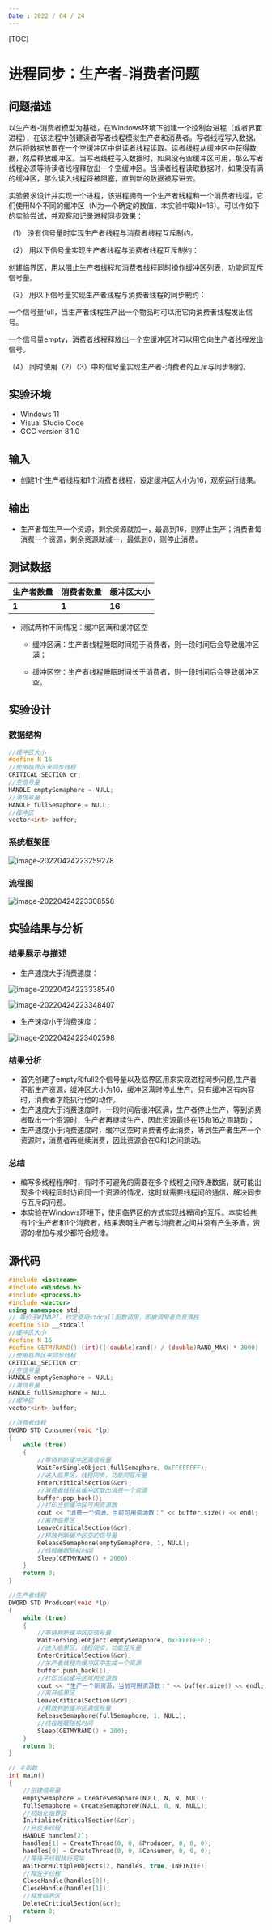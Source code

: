 ```yaml
---
Date : 2022 / 04 / 24
---
```

[TOC]

# 进程同步：生产者-消费者问题

## 问题描述

​        以生产者-消费者模型为基础，在Windows环境下创建一个控制台进程（或者界面进程），在该进程中创建读者写者线程模拟生产者和消费者。写者线程写入数据，然后将数据放置在一个空缓冲区中供读者线程读取。读者线程从缓冲区中获得数据，然后释放缓冲区。当写者线程写入数据时，如果没有空缓冲区可用，那么写者线程必须等待读者线程释放出一个空缓冲区。当读者线程读取数据时，如果没有满的缓冲区，那么读入线程将被阻塞，直到新的数据被写进去。

​        实验要求设计并实现一个进程，该进程拥有一个生产者线程和一个消费者线程，它们使用N个不同的缓冲区（N为一个确定的数值，本实验中取N=16）。可以作如下的实验尝试，并观察和记录进程同步效果：

（1） 没有信号量时实现生产者线程与消费者线程互斥制约。

（2） 用以下信号量实现生产者线程与消费者线程互斥制约：

创建临界区，用以阻止生产者线程和消费者线程同时操作缓冲区列表，功能同互斥信号量。

（3） 用以下信号量实现生产者线程与消费者线程的同步制约：

一个信号量full，当生产者线程生产出一个物品时可以用它向消费者线程发出信号。

一个信号量empty，消费者线程释放出一个空缓冲区时可以用它向生产者线程发出信号。

（4） 同时使用（2）（3）中的信号量实现生产者-消费者的互斥与同步制约。

## 实验环境

- Windows 11
- Visual Studio Code
- GCC version 8.1.0

## 输入

- 创建1个生产者线程和1个消费者线程，设定缓冲区大小为16，观察运行结果。

## 输出

- 生产者每生产一个资源，剩余资源就加一，最高到16，则停止生产；消费者每消费一个资源，剩余资源就减一，最低到0，则停止消费。

## 测试数据

| **生产者数量** | **消费者数量** | **缓冲区大小** |
| -------------- | -------------- | -------------- |
| **1**          | **1**          | **16**         |

- 测试两种不同情况：缓冲区满和缓冲区空

  - 缓冲区满：生产者线程睡眠时间短于消费者，则一段时间后会导致缓冲区满；

  - 缓冲区空：生产者线程睡眠时间长于消费者，则一段时间后会导致缓冲区空。

## 实验设计

### 数据结构

```cpp
//缓冲区大小
#define N 16
//使用临界区来同步线程
CRITICAL_SECTION cr;
//空信号量
HANDLE emptySemaphore = NULL;
//满信号量
HANDLE fullSemaphore = NULL;
//缓冲区
vector<int> buffer;
```

### 系统框架图

![image-20220424223259278](https://s2.loli.net/2022/04/24/kpoSTVRhcJgbIix.png)

### 流程图

![image-20220424223308558](https://s2.loli.net/2022/04/24/YvhqQCilztWeMoy.png)

## 实验结果与分析

### 结果展示与描述

- 生产速度大于消费速度：

![image-20220424223338540](https://s2.loli.net/2022/04/24/2zRhe1GKPsZbQOS.png)

![image-20220424223348407](https://s2.loli.net/2022/04/24/hiayErH8jufIdGl.png)

- 生产速度小于消费速度：

![image-20220424223402598](https://s2.loli.net/2022/04/24/5OcnNmSCfH6hPQ8.png)

### 结果分析

- 首先创建了empty和full2个信号量以及临界区用来实现进程同步问题,生产者不断生产资源，缓冲区大小为16，缓冲区满时停止生产。只有缓冲区有内容时，消费者才能执行他的动作。
- 生产速度大于消费速度时，一段时间后缓冲区满，生产者停止生产，等到消费者取出一个资源时，生产者再继续生产，因此资源最终在15和16之间跳动；
- 生产速度小于消费速度时，缓冲区空时消费者停止消费，等到生产者生产一个资源时，消费者再继续消费，因此资源会在0和1之间跳动。

### 总结

- 编写多线程程序时，有时不可避免的需要在多个线程之间传递数据，就可能出现多个线程同时访问同一个资源的情况，这时就需要线程间的通信，解决同步与互斥的问题。
- 本实验在Windows环境下，使用临界区的方式实现线程间的互斥。本实验共有1个生产者和1个消费者，结果表明生产者与消费者之间并没有产生矛盾，资源的增加与减少都符合规律。

## 源代码

```cpp
#include <iostream>
#include <Windows.h>
#include <process.h>
#include <vector>
using namespace std;
// 等价于WINAPI，约定使用stdcall函数调用，即被调用者负责清栈
#define STD __stdcall
//缓冲区大小
#define N 16
#define GETMYRAND() (int)(((double)rand() / (double)RAND_MAX) * 3000)
//使用临界区来同步线程
CRITICAL_SECTION cr;
//空信号量
HANDLE emptySemaphore = NULL;
//满信号量
HANDLE fullSemaphore = NULL;
//缓冲区
vector<int> buffer;

//消费者线程
DWORD STD Consumer(void *lp)
{
	while (true)
	{
		//等待判断缓冲区满信号量
		WaitForSingleObject(fullSemaphore, 0xFFFFFFFF);
		//进入临界区，线程同步，功能同互斥量
		EnterCriticalSection(&cr);
		//消费者线程从缓冲区取出消费一个资源
		buffer.pop_back();
		//打印当前缓冲区可用资源数
		cout << "消费一个资源，当前可用资源数：" << buffer.size() << endl;
		//离开临界区
		LeaveCriticalSection(&cr);
		//释放判断缓冲区空的信号量
		ReleaseSemaphore(emptySemaphore, 1, NULL);
		//线程睡眠随机时间
		Sleep(GETMYRAND() + 2000);
	}
	return 0;
}

//生产者线程
DWORD STD Producer(void *lp)
{
	while (true)
	{
		//等待判断缓冲区空信号量
		WaitForSingleObject(emptySemaphore, 0xFFFFFFFF);
		//进入临界区，线程同步，功能互斥量
		EnterCriticalSection(&cr);
		//生产者线程向缓冲区中生成一个资源
		buffer.push_back(1);
		//打印当前缓冲区可用资源数
		cout << "生产一个新资源，当前可用资源数：" << buffer.size() << endl;
		//离开临界区
		LeaveCriticalSection(&cr);
		//释放判断缓冲区满信号量
		ReleaseSemaphore(fullSemaphore, 1, NULL);
		//线程睡眠随机时间
		Sleep(GETMYRAND() + 200);
	}
	return 0;
}

// 主函数
int main()
{
	//创建信号量
	emptySemaphore = CreateSemaphore(NULL, N, N, NULL);
	fullSemaphore = CreateSemaphoreW(NULL, 0, N, NULL);
	//初始化临界区
	InitializeCriticalSection(&cr);
	//开启多线程
	HANDLE handles[2];
	handles[1] = CreateThread(0, 0, &Producer, 0, 0, 0);
	handles[0] = CreateThread(0, 0, &Consumer, 0, 0, 0);
	//等待子线程执行完毕
	WaitForMultipleObjects(2, handles, true, INFINITE);
	//释放子线程
	CloseHandle(handles[0]);
	CloseHandle(handles[1]);
	//释放临界区
	DeleteCriticalSection(&cr);
	return 0;
}
```



